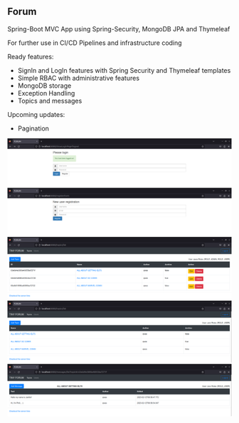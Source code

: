 Forum 
---
Spring-Boot MVC App using Spring-Security, MongoDB JPA and Thymeleaf 

For further use in CI/CD Pipelines and infrastructure coding

Ready features:
- SignIn and LogIn features with Spring Security and Thymeleaf templates
- Simple RBAC with administrative features
- MongoDB storage
- Exception Handling
- Topics and messages

Upcoming updates:
- Pagination

![ScreenShot](img/login.png)
![ScreenShot](img/register.png)
![ScreenShot](img/admin-topics.png)
![ScreenShot](img/user-topics.png)
![ScreenShot](img/topic.png)